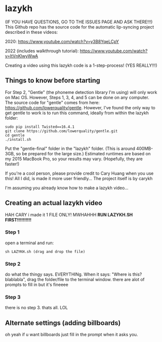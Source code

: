 # lazykh
(IF YOU HAVE QUESTIONS, GO TO THE ISSUES PAGE AND ASK THERE!!!)
This Github repo has the source code for the automatic lip-syncing project described in these videos:

2020: https://www.youtube.com/watch?v=y3B8YqeLCpY 

2022 (includes walkthrough tutorial): https://www.youtube.com/watch?v=ItVnKlwyWwA

Creating a video using this lazykh code is a 1-step-process! (YES REALLY!!!) 

## Things to know before starting
For Step 2, "Gentle" (the phoneme detection library I'm using) will only work on Mac OS. However, Steps 1, 3, 4, and 5 can be done on any computer. The source code for "gentle" comes from here: https://github.com/lowerquality/gentle. However, I've found the only way to get gentle to work is to run this command, ideally from within the lazykh folder:
```
sudo pip install Twisted==16.4.1
git clone https://github.com/lowerquality/gentle.git
cd gentle
./install.sh
```

Put the "gentle-final" folder in the "lazykh" folder. (This is around 400MB-3GB, so be prepared for the large size.) Estimated runtimes are based on my 2015 MacBook Pro, so your results may vary. (Hopefully, they are faster!)

If you're a cool person, please provide credit to Cary Huang when you use this! All I did, is made it more user friendly... The project itself is by carykh

I'm assuming you already know how to make a lazykh video...

## Creating an actual lazykh video
HAH CARY i made it 1 FILE ONLY! MWHAHHH
**RUN LAZYKH.SH FIRST!!!!!!!!!!**

### Step 1
open a terminal and run:
```
sh LAZYKH.sh (drag and drop the file)
```

### Step 2
do what the thingy says. EVERYTHINg. When it says: "Where is this? blablabla", drag the folder/file to the terminal window. there are alot of prompts to fill in but it's fineeee

### Step 3
there is no step 3. thats all. LOL


## Alternate settings (adding billboards)
oh yeah if u want billboards just fill in the prompt when it asks you.
